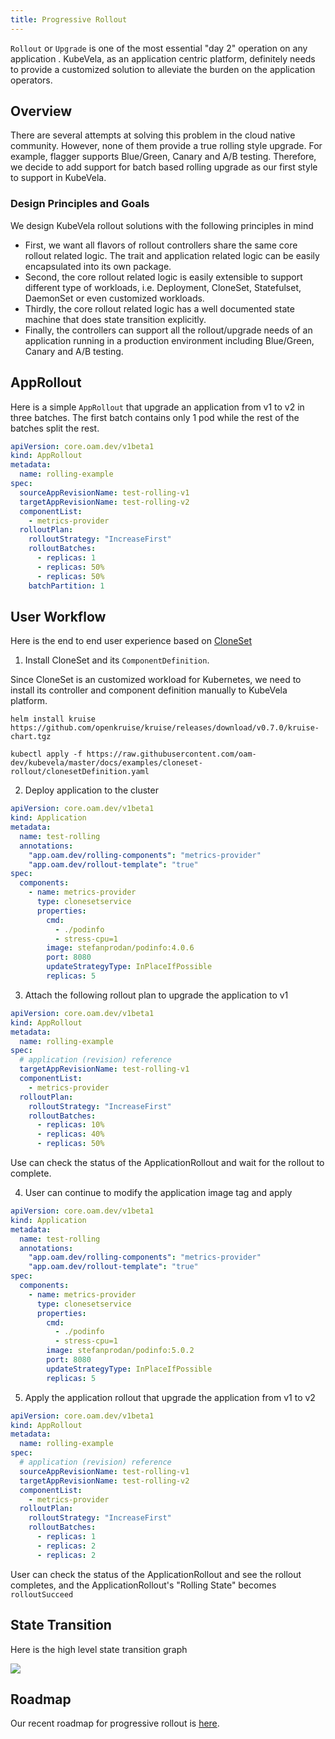 ```yaml
---
title: Progressive Rollout
---
```


`Rollout` or `Upgrade` is one of the most essential "day 2" operation on any application
. KubeVela, as an application centric platform, definitely needs to provide a customized solution
to alleviate the burden on the application operators.

## Overview 
There are several attempts at solving this problem in the cloud native community. However, none 
of them provide a true rolling style upgrade. For example, flagger supports Blue/Green, Canary 
and A/B testing. Therefore, we decide to add support for batch based rolling upgrade as 
our first style to support in KubeVela.

### Design Principles and Goals
We design KubeVela rollout solutions with the following principles in mind
- First, we want all flavors of rollout controllers share the same core rollout
  related logic. The trait and application related logic can be easily encapsulated into its own
  package.
- Second, the core rollout related logic is easily extensible to support different type of
  workloads, i.e. Deployment, CloneSet, Statefulset, DaemonSet or even customized workloads.
- Thirdly, the core rollout related logic has a well documented state machine that
  does state transition explicitly.
- Finally, the controllers can support all the rollout/upgrade needs of an application running
  in a production environment including Blue/Green, Canary and A/B testing.


## AppRollout
Here is a simple `AppRollout` that upgrade an application from v1 to v2 in three batches. The 
first batch contains only 1 pod while the rest of the batches split the rest.

```yaml
apiVersion: core.oam.dev/v1beta1
kind: AppRollout
metadata:
  name: rolling-example
spec:
  sourceAppRevisionName: test-rolling-v1
  targetAppRevisionName: test-rolling-v2
  componentList:
    - metrics-provider
  rolloutPlan:
    rolloutStrategy: "IncreaseFirst"
    rolloutBatches:
      - replicas: 1
      - replicas: 50%
      - replicas: 50%
    batchPartition: 1
```

## User Workflow
Here is the end to end user experience based on [CloneSet](https://openkruise.io/en-us/docs/cloneset.html)

1. Install CloneSet and its `ComponentDefinition`.

  Since CloneSet is an customized workload for Kubernetes, we need to install its controller and component definition manually to KubeVela platform.

  ```shell
  helm install kruise https://github.com/openkruise/kruise/releases/download/v0.7.0/kruise-chart.tgz
  ```

  ```shell
  kubectl apply -f https://raw.githubusercontent.com/oam-dev/kubevela/master/docs/examples/cloneset-rollout/clonesetDefinition.yaml
  ```

2. Deploy application to the cluster
  ```yaml
  apiVersion: core.oam.dev/v1beta1
  kind: Application
  metadata:
    name: test-rolling
    annotations:
      "app.oam.dev/rolling-components": "metrics-provider"
      "app.oam.dev/rollout-template": "true"
  spec:
    components:
      - name: metrics-provider
        type: clonesetservice
        properties:
          cmd:
            - ./podinfo
            - stress-cpu=1
          image: stefanprodan/podinfo:4.0.6
          port: 8080
          updateStrategyType: InPlaceIfPossible
          replicas: 5
  ```

3. Attach the following rollout plan to upgrade the application to v1
  ```yaml
  apiVersion: core.oam.dev/v1beta1
  kind: AppRollout
  metadata:
    name: rolling-example
  spec:
    # application (revision) reference
    targetAppRevisionName: test-rolling-v1
    componentList:
      - metrics-provider
    rolloutPlan:
      rolloutStrategy: "IncreaseFirst"
      rolloutBatches:
        - replicas: 10%
        - replicas: 40%
        - replicas: 50%
  ```
  Use can check the status of the ApplicationRollout and wait for the rollout to complete.

4. User can continue to modify the application image tag and apply
  ```yaml
  apiVersion: core.oam.dev/v1beta1
  kind: Application
  metadata:
    name: test-rolling
    annotations:
      "app.oam.dev/rolling-components": "metrics-provider"
      "app.oam.dev/rollout-template": "true"
  spec:
    components:
      - name: metrics-provider
        type: clonesetservice
        properties:
          cmd:
            - ./podinfo
            - stress-cpu=1
          image: stefanprodan/podinfo:5.0.2
          port: 8080
          updateStrategyType: InPlaceIfPossible
          replicas: 5
  ```

5. Apply the application rollout that upgrade the application from v1 to v2
  ```yaml
  apiVersion: core.oam.dev/v1beta1
  kind: AppRollout
  metadata:
    name: rolling-example
  spec:
    # application (revision) reference
    sourceAppRevisionName: test-rolling-v1
    targetAppRevisionName: test-rolling-v2
    componentList:
      - metrics-provider
    rolloutPlan:
      rolloutStrategy: "IncreaseFirst"
      rolloutBatches:
        - replicas: 1
        - replicas: 2
        - replicas: 2
  ```
  User can check the status of the ApplicationRollout and see the rollout completes, and the
  ApplicationRollout's "Rolling State" becomes `rolloutSucceed`

## State Transition
Here is the high level state transition graph

![](../resources/approllout-status-transition.jpg)

## Roadmap

Our recent roadmap for progressive rollout is [here](./roadmap.md).
